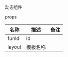 动态组件

props

| 名称   | 描述     | 备注 |
| ------ | -------- | ---- |
| funId  | id       |      |
| layout | 模板名称 |      |

